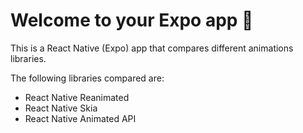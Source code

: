 # Welcome to your Expo app 👋

This is a React Native (Expo) app that compares different animations libraries.

The following libraries compared are:

- React Native Reanimated
- React Native Skia
- React Native Animated API
